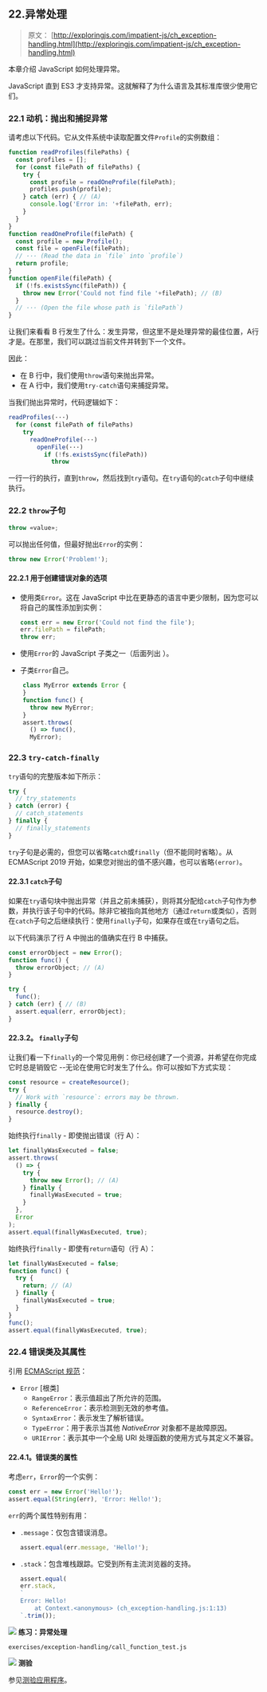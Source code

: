 ## 22.异常处理

> 原文： [http://exploringjs.com/impatient-js/ch_exception-handling.html](http://exploringjs.com/impatient-js/ch_exception-handling.html)

本章介绍 JavaScript 如何处理异常。

JavaScript 直到 ES3 才支持异常。这就解释了为什么语言及其标准库很少使用它们。
### 22.1 动机：抛出和捕捉异常

请考虑以下代码。它从文件系统中读取配置文件`Profile`的实例数组：

```js
function readProfiles(filePaths) {
  const profiles = [];
  for (const filePath of filePaths) {
    try {
      const profile = readOneProfile(filePath);
      profiles.push(profile);
    } catch (err) { // (A)
      console.log('Error in: '+filePath, err);
    }
  }
}
function readOneProfile(filePath) {
  const profile = new Profile();
  const file = openFile(filePath);
  // ··· (Read the data in `file` into `profile`)
  return profile;
}
function openFile(filePath) {
  if (!fs.existsSync(filePath)) {
    throw new Error('Could not find file '+filePath); // (B)
  }
  // ··· (Open the file whose path is `filePath`)
}
```

让我们来看看 B 行发生了什么：发生异常，但这里不是处理异常的最佳位置，A行才是。在那里，我们可以跳过当前文件并转到下一个文件。

因此：

*   在 B 行中，我们使用`throw`语句来抛出异常。
*   在 A 行中，我们使用`try-catch`语句来捕捉异常。

当我们抛出异常时，代码逻辑如下：

```js
readProfiles(···)
  for (const filePath of filePaths)
    try
      readOneProfile(···)
        openFile(···)
          if (!fs.existsSync(filePath))
            throw
```

一行一行的执行，直到`throw`，然后找到`try`语句。在`try`语句的`catch`子句中继续执行。

### 22.2 `throw`子句

```js
throw «value»;
```

可以抛出任何值，但最好抛出`Error`的实例：

```js
throw new Error('Problem!');
```

#### 22.2.1 用于创建错误对象的选项

*   使用类`Error`。这在 JavaScript 中比在更静态的语言中更少限制，因为您可以将自己的属性添加到实例：

    ```js
    const err = new Error('Could not find the file');
    err.filePath = filePath;
    throw err;
    ```

*   使用`Error`的 JavaScript 子类之一（后面列出 [](ch_exception-handling.html#error-classes) ）。

*   子类`Error`自己。

```js
    class MyError extends Error {
    }
    function func() {
      throw new MyError;
    }
    assert.throws(
      () => func(),
      MyError);
```

### 22.3 `try-catch-finally`

`try`语句的完整版本如下所示：

```js
try {
  // try_statements
} catch (error) {
  // catch_statements
} finally {
  // finally_statements
}
```

`try`子句是必需的，但您可以省略`catch`或`finally`（但不能同时省略）。从 ECMAScript 2019 开始，如果您对抛出的值不感兴趣，也可以省略`(error)`。

#### 22.3.1  `catch`子句

如果在`try`语句块中抛出异常（并且之前未捕获），则将其分配给`catch`子句作为参数，并执行该子句中的代码。除非它被指向其他地方（通过`return`或类似），否则在`catch`子句之后继续执行：使用`finally`子句，如果存在或在`try`语句之后。

以下代码演示了行 A 中抛出的值确实在行 B 中捕获。

```js
const errorObject = new Error();
function func() {
  throw errorObject; // (A)
}

try {
  func();
} catch (err) { // (B)
  assert.equal(err, errorObject);
}
```

#### 22.3.2。 `finally`子句

让我们看一下`finally`的一个常见用例：你已经创建了一个资源，并希望在你完成它时总是销毁它 --无论在使用它时发生了什么。你可以按如下方式实现：

```js
const resource = createResource();
try {
  // Work with `resource`: errors may be thrown.
} finally {
  resource.destroy();
}
```

始终执行`finally` - 即使抛出错误（行 A）：

```js
let finallyWasExecuted = false;
assert.throws(
  () => {
    try {
      throw new Error(); // (A)
    } finally {
      finallyWasExecuted = true;
    }
  },
  Error
);
assert.equal(finallyWasExecuted, true);
```

始终执行`finally` - 即使有`return`语句（行 A）：

```js
let finallyWasExecuted = false;
function func() {
  try {
    return; // (A)
  } finally {
    finallyWasExecuted = true;
  }
}
func();
assert.equal(finallyWasExecuted, true);
```

### 22.4 错误类及其属性

引用 [ECMAScript 规范](https://tc39.github.io/ecma262/#sec-native-error-types-used-in-this-standard)：

*   `Error` [根类]
    *   `RangeError`：表示值超出了所允许的范围。
    *   `ReferenceError`：表示检测到无效的参考值。
    *   `SyntaxError`：表示发生了解析错误。
    *   `TypeError`：用于表示当其他 _NativeError_ 对象都不是故障原因。
    *   `URIError`：表示其中一个全局 URI 处理函数的使用方式与其定义不兼容。

#### 22.4.1。错误类的属性

考虑`err`，`Error`的一个实例：

```js
const err = new Error('Hello!');
assert.equal(String(err), 'Error: Hello!');
```

`err`的两个属性特别有用：

*   `.message`：仅包含错误消息。

    ```js
    assert.equal(err.message, 'Hello!');
    ```

*   `.stack`：包含堆栈跟踪。它受到所有主流浏览器的支持。

    ```js
    assert.equal(
    err.stack,
    `
    Error: Hello!
        at Context.<anonymous> (ch_exception-handling.js:1:13)
    `.trim());
    ```

![](img/326f85074b5e7828bef014ad113651df.svg) **练习：异常处理**

`exercises/exception-handling/call_function_test.js`

![](img/bf533f04c482f83bfc407f318306f995.svg) **测验**

参见[测验应用程序](ch_quizzes-exercises.html#quizzes)。
